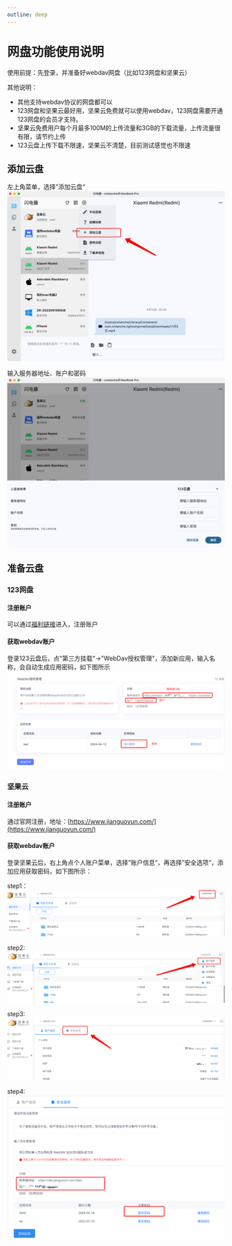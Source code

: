 ```yaml
---
outline: deep
---
```


# 网盘功能使用说明

使用前提：先登录，并准备好webdav网盘（比如123网盘和坚果云）

其他说明：
- 其他支持webdav协议的网盘都可以
- 123网盘和坚果云最好用，坚果云免费就可以使用webdav，123网盘需要开通123网盘的会员才支持。
- 坚果云免费用户每个月最多100M的上传流量和3GB的下载流量，上传流量很有限，请节约上传
- 123云盘上传下载不限速，坚果云不清楚，目前测试感觉也不限速

## 添加云盘
左上角菜单，选择”添加云盘“
<img style="max-height: 400px;" src="./images/addpan.png">

输入服务器地址、账户和密码
<img style="max-height: 400px;" src="./images/addpan2.png">

## 准备云盘
### 123网盘

#### 注册账户
可以通过[福利链接](https://www.123pan.com/s/cXByVv-cHpk.html)进入，注册账户

#### 获取webdav账户
登录123云盘后，点"第三方挂载"->"WebDav授权管理"，添加新应用，输入名称，会自动生成应用密码，如下图所示
<img style="max-height: 400px;" src="./images/123pan.png">

### 坚果云
#### 注册账户
通过官网注册，地址：[https://www.jianguoyun.com/](https://www.jianguoyun.com/)

#### 获取webdav账户
登录坚果云后，右上角点个人账户菜单，选择”账户信息“，再选择”安全选项“，添加应用获取密码，如下图所示：

step1：
<img style="max-height: 400px;" src="./images/jianguo1.png">

step2:
<img style="max-height: 400px;" src="./images/jianguo2.png">

step3:
<img style="max-height: 400px;" src="./images/jianguo3.png">

step4:
<img style="max-height: 400px;" src="./images/jianguo4.png">




